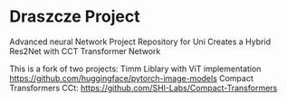 # Draszcze Project
Advanced neural Network Project Repository for Uni
Creates a Hybrid Res2Net with CCT Transformer Network

This is a fork of two projects:
Timm Liblary with ViT implementation
https://github.com/huggingface/pytorch-image-models
Compact Transformers CCt:
https://github.com/SHI-Labs/Compact-Transformers


